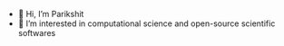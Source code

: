 - 👋 Hi, I’m Parikshit
- 👀 I’m interested in computational science and open-source scientific softwares

<!---
parikshitbajpai/parikshitbajpai is a ✨ special ✨ repository because its `README.md` (this file) appears on your GitHub profile.
You can click the Preview link to take a look at your changes.

- 🌱 I’m currently learning ...
- 💞️ I’m looking to collaborate on ...
- 📫 How to reach me ...
--->
